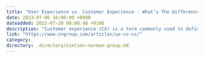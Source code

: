 ```yaml
---
title: "User Experience vs. Customer Experience - What’s The Difference?"
date: 2023-07-06 16:00:00 +0000
dateadded: 2023-07-28 00:00:48 +0100
description: "Customer experience (CX) is a term commonly used to define UX over long periods of time."
link: "https://www.nngroup.com/articles/ux-vs-cx/"
category:
directory: _directory/nielsen-norman-group.md
---
```

